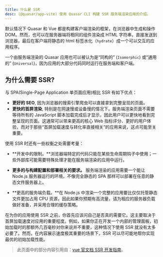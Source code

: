 ```yaml
---
title: 什么是 SSR
desc: (@quasar/app-vite) 使用 Quasar CLI 构建 SSR 服务端渲染应用的介绍。
---
```


默认情况下 Quasar 和 Vue 都是构建客户端渲染的框架，在浏览器中生成和操作 DOM。然而，也可以在服务器端将相同的组件渲染成 HTML 字符串，直接发送到浏览器，最后在客户端将静态的 html 标签水化（`hydrate`）成一个可以交互的应用程序。

一个由服务端渲染的 Quasar 应用也可以被认为是“同构的” (`Isomorphic`) 或“通用的” (`Universal`)，因为应用的大部分代码同时运行在服务端和客户端。

## 为什么需要 SSR?
与 SPA(Single-Page Application 单页面应用)相比 SSR 有如下优点：

* **更好的 SEO**, 因为浏览器的搜索引擎爬虫可以直接拿到完整呈现的页面。
* **更快的首屏渲染**, 特别是在网速慢或设备慢的情况下。服务端渲染页面不需要等待所有的 JavaScript 脚本加载完成后才显示，因此用户可以更快地看到完整呈现的页面。这通常可以带来更高的核心 Web 指标评分、更好的用户体验，而对于那些“首屏加载速度与转化率直接相关”的应用来说，这点可能至关重要。

使用 SSR 时还有一些权衡之处需要考量：

* **开发中的限制。**浏览器端特定的代码只能在某些生命周期钩子中使用；一些外部库可能需要特殊处理才能在服务端渲染的应用中运行。

* **更多的与构建配置和部署相关的要求。** 服务端渲染的应用需要一个能让 Node.js 服务器运行的环境，不像完全静态的 SPA 那样可以部署在任意的静态文件服务器上。

* **更高的服务端负载。**在 Node.js 中渲染一个完整的应用要比仅仅托管静态文件更加占用 CPU 资源，因此如果你预期有高流量，请为相应的服务器负载做好准备，并采用合理的缓存策略。

在为你的应用使用 SSR 之前，你首先应该问自己是否真的需要它。这主要取决于首屏加载速度对应用的重要程度。例如，如果你正在开发一个内部的管理面板，初始加载时的那额外几百毫秒对你来说并不重要，这种情况下使用 SSR 就没有太多必要了。然而，在内容展示速度极其重要的场景下，SSR 可以尽可能地帮你实现最优的初始加载性能。

<q-separator class="q-mt-xl" />

> 此页面中的部分内容引用自：[vue 官文档 SSR 开发指南](https://vuejs.org/guide/scaling-up/ssr.html)。
